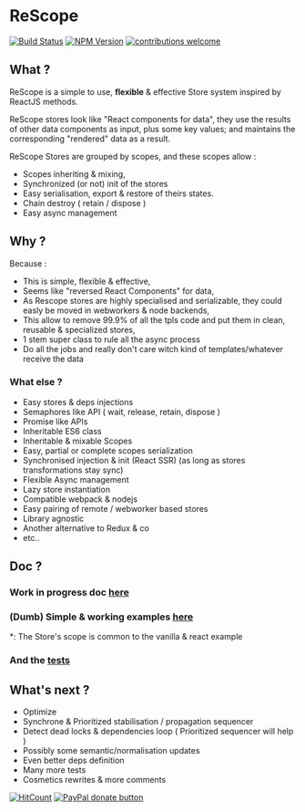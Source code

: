# ReScope

[![Build Status](https://travis-ci.org/CaipiLabs/Rescope.svg?branch=master)](https://travis-ci.org/CaipiLabs/Rescope)
[![NPM Version](https://badge.fury.io/js/rescope.svg?style=flat)](https://npmjs.org/package/rescope)
[![contributions welcome](https://img.shields.io/badge/contributions-welcome-brightgreen.svg?style=flat)](#)


## What ?

ReScope is a simple to use, **flexible** & effective Store system inspired by ReactJS methods.

ReScope stores look like "React components for data", they use the results of other data components as input, plus some key values;
and maintains the corresponding "rendered" data as a result.

ReScope Stores are grouped by scopes, and these scopes allow :
- Scopes inheriting & mixing,
- Synchronized (or not) init of the stores
- Easy serialisation, export & restore of theirs states.
- Chain destroy ( retain / dispose )
- Easy async management


## Why ?

Because :

- This is simple, flexible & effective,
- Seems like "reversed React Components" for data,
- As Rescope stores are highly specialised and serializable, they could easly be moved in webworkers & node backends,
- This allow to remove 99.9% of all the tpls code and put them in clean, reusable & specialized stores,
- 1 stem super class to rule all the async process
- Do all the jobs and really don't care witch kind of templates/whatever receive the data

### What else ?

- Easy stores & deps injections
- Semaphores like API ( wait, release, retain, dispose )
- Promise like APIs
- Inheritable ES6 class
- Inheritable & mixable Scopes
- Easy, partial or complete scopes serialization
- Synchronised injection & init (React SSR) (as long as stores transformations stay sync)
- Flexible Async management
- Lazy store instantiation
- Compatible webpack & nodejs
- Easy pairing of remote / webworker based stores
- Library agnostic
- Another alternative to Redux & co
- etc..

## Doc ?

### Work in progress doc [here](doc)

### (Dumb) Simple \& working examples [here](src/example)

\*: The Store's scope is common to the vanilla & react example

### And the [tests](test/Rescope.test.js)

## What's next ?

- Optimize
- Synchrone & Prioritized stabilisation / propagation sequencer
- Detect dead locks & dependencies loop ( Prioritized sequencer will help )
- Possibly some semantic/normalisation updates
- Even better deps definition
- Many more tests
- Cosmetics rewrites & more comments

[![HitCount](http://hits.dwyl.io/caipilabs/Caipilabs/rescope.svg)](http://hits.dwyl.io/caipilabs/Caipilabs/rescope)
<span class="badge-paypal"><a href="https://www.paypal.com/cgi-bin/webscr?cmd=_s-xclick&hosted_button_id=VWKR3TWQ2U2AC" title="Donate to this project using Paypal"><img src="https://img.shields.io/badge/paypal-donate-yellow.svg" alt="PayPal donate button" /></a></span>

